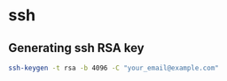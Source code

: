 # ssh

## Generating ssh RSA key

```bash
ssh-keygen -t rsa -b 4096 -C "your_email@example.com"
```
